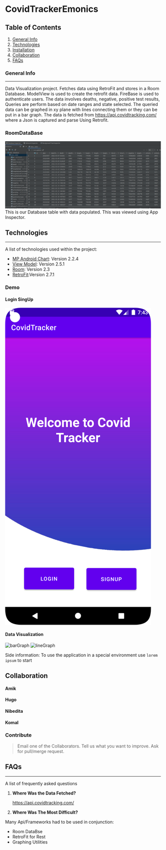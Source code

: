 # CovidTrackerEmonics

  


## Table of Contents
1. [General Info](#general-info)
2. [Technologies](#technologies)
3. [Installation](#installation)
4. [Collaboration](#collaboration)
5. [FAQs](#faqs)
### General Info
***

Data Visualization project.
Fetches data using RetroFit and stores in a Room Database.
ModelView is used to create the retrofit data.
FireBase is used to authenticate users.
The data involves deaths, negative, positive test results, Queries are perform based on date ranges and state selected. 
The queried data can be graphed in xy plane with lines connecting them or they can be put in a bar graph. 
The data is fetched from https://api.covidtracking.com/ where a Json is captured and parse Using Retrofit. 


### RoomDataBase
![RoomDataBasePicture](RoomDataBase.png)
This is our Database table with data populated. This was viewed using App Inspector. 


## Technologies
***
A list of technologies used within the project:
* [MP Android Chart](https://com.github.PhilJay:MPAndroidChart): Version 2.2.4 
* [View Model](https://androidx.lifecycle:lifecycle-viewmodel-ktx): Version 2.5.1
* [Room](https://androidx.room): Version 2.3
* [RetroFit](https://com.squareup.retrofit2:retrofit):Version 2.7.1 

### Demo

####  Login SingUp 


![LoginSingUpScreen](LoginSingUpScreen1.png)

#### Data Visualization

![barGraph](https://github.com/hugomvera/CovidTrackerEmonics/blob/hugoChart1andChart2PassingData/barGraph1.png?raw=true)
![lineGraph](https://github.com/hugomvera/CovidTrackerEmonics/blob/hugoChart1andChart2PassingData/lineGraph1.png?raw=true)



Side information: To use the application in a special environment use ```lorem ipsum``` to start
## Collaboration

#### Amik
#### Hugo 
#### Nibedita
#### Komal


### Contribute
> Email one of the Collaborators. 
> Tell us what you want to improve.
> Ask for pull/merge request.
## FAQs
***
A list of frequently asked questions
1. **Where Was the Data Fetched?**

   https://api.covidtracking.com/
2. **Where Was The Most Difficult?**

Many Api/Frameworks had to be used in conjunction:
* Room DataBse
* RetroFit for Rest
* Graphing Utilities

